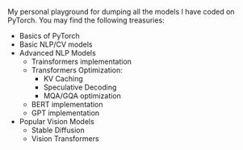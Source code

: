 My personal playground for dumping all the models I have coded on PyTorch. You may find the following treasuries:
- Basics of PyTorch
- Basic NLP/CV models
- Advanced NLP Models
  - Trainsformers implementation
  - Transformers Optimization:
    - KV Caching
    - Speculative Decoding
    - MQA/GQA optimization
  - BERT implementation
  - GPT implementation
- Popular Vision Models
  - Stable Diffusion
  - Vision Transformers

